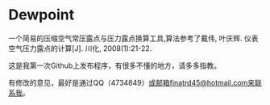 # Dewpoint
一个简易的压缩空气常压露点与压力露点换算工具,算法参考了戴伟, 叶庆辉. 仪表空气压力露点的计算[J]. 川化, 2008(1):21-22.

这是我第一次Github上发布程序，有很多不懂的地方，请多多指教。

有修改的意见，最好是通过QQ（4734849）或邮箱finatrd45@hotmail.com来联系我。
